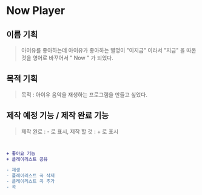 # Now Player


## 이름 기획 
> 아이유를 좋아하는데 아이유가 좋아하는 별명이 "이지금" 이라서 "지금" 을 따온 것을 영어로 바꾸어서 " Now " 가 되었다.

## 목적 기획
> 목적 : 아이유 음악을 재생하는 프로그램을 만들고 싶었다.

## 제작 예정 기능 / 제작 완료 기능
> 제작 완료 : - 로 표시, 제작 할 것 : + 로 표시
```diff


+ 좋아요 기능
+ 플레이리스트 공유

- 재생
- 플레이리스트 곡 삭제
- 플레이리스트 곡 추가
- 곡 

```
